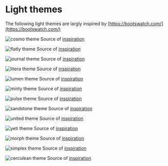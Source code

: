 # Light themes

The following light themes are largly inspired by [https://bootswatch.com/](https://bootswatch.com/)

![cosmo theme](../assets/themes/cosmo.png) Source of [inspiration](https://bootswatch.com/cosmo/)

![flatly theme](../assets/themes/flatly.png) Source of [inspiration](https://bootswatch.com/flatly/)

![journal theme](../assets/themes/journal.png) Source of [inspiration](https://bootswatch.com/journal/)

![litera theme](../assets/themes/litera.png) Source of [inspiration](https://bootswatch.com/litera/)

![lumen theme](../assets/themes/lumen.png) Source of [inspiration](https://bootswatch.com/lumen/)

![minty theme](../assets/themes/minty.png) Source of [inspiration](https://bootswatch.com/minty/)

![pulse theme](../assets/themes/pulse.png) Source of [inspiration](https://bootswatch.com/pulse/)

![sandstone theme](../assets/themes/sandstone.png) Source of [inspiration](https://bootswatch.com/sandstone/)

![united theme](../assets/themes/united.png) Source of [inspiration](https://bootswatch.com/united/)

![yeti theme](../assets/themes/yeti.png) Source of [inspiration](https://bootswatch.com/yeti/)

![morph theme](../assets/themes/morph.png) Source of [inspiration](https://bootswatch.com/morph/)

![simplex theme](../assets/themes/simplex.png) Source of [inspiration](https://bootswatch.com/simplex/)

![cerculean theme](../assets/themes/cerculean.png) Source of [inspiration](https://bootswatch.com/cerulean/)